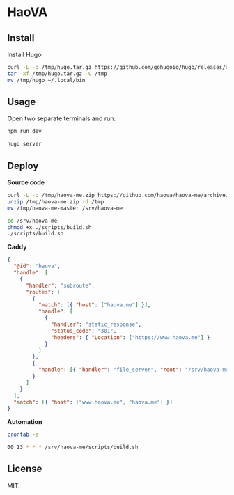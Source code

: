 # HaoVA

## Install

Install Hugo

```bash
curl -L -o /tmp/hugo.tar.gz https://github.com/gohugoio/hugo/releases/download/v0.122.0/hugo_0.122.0_linux-amd64.tar.gz
tar -xf /tmp/hugo.tar.gz -C /tmp
mv /tmp/hugo ~/.local/bin
```

## Usage

Open two separate terminals and run:

```bash
npm run dev
```

```bash
hugo server
```

## Deploy

**Source code**

```bash
curl -L -o /tmp/haova-me.zip https://github.com/haova/haova-me/archive/refs/heads/master.zip
unzip /tmp/haova-me.zip -d /tmp
mv /tmp/haova-me-master /srv/haova-me
```

```bash
cd /srv/haova-me
chmod +x ./scripts/build.sh
./scripts/build.sh
```

**Caddy**

```json
{
  "@id": "haova",
  "handle": [
    {
      "handler": "subroute",
      "routes": [
        {
          "match": [{ "host": ["haova.me"] }],
          "handle": [
            {
              "handler": "static_response",
              "status_code": "301",
              "headers": { "Location": ["https://www.haova.me"] }
            }
          ]
        },
        {
          "handle": [{ "handler": "file_server", "root": "/srv/haova-me/public" }]
        }
      ]
    }
  ],
  "match": [{ "host": ["www.haova.me", "haova.me"] }]
}
```

**Automation**

```bash
crontab -e
```

```bash
00 13 * * * /srv/haova-me/scripts/build.sh
```

## License

MIT.
